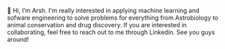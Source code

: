 👋 Hi, I’m Arsh. I'm really interested in applying machine learning and sofware engineering to solve problems for everything from Astrobiology to animal conservation and drug discovery. If you are interested in collaborating, feel free to reach out to me through Linkedin. See you guys around! 
